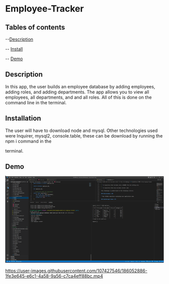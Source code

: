 # Employee-Tracker


## Tables of contents

--[Description](#Description)

-- [Install](#Install)

-- [Demo](#Demo)


## Description 

In this app, the user builds an employee database by adding employees, adding roles, and adding departments. The app allows you to view all employees, all departments, and and all roles. All of this is done on the command line in the terminal.


## Installation

The user will have to download node and mysql. Other technologies used were Inquirer, mysql2, console.table, these can be download by running the npm i command in the

terminal.

## Demo

![screenshot.png](/Assets/screenshot.png?raw=true "Screenshot.png")

https://user-images.githubusercontent.com/107427546/186052886-1fe3e645-e6c1-4a58-9a56-c7ca4eff88bc.mp4
